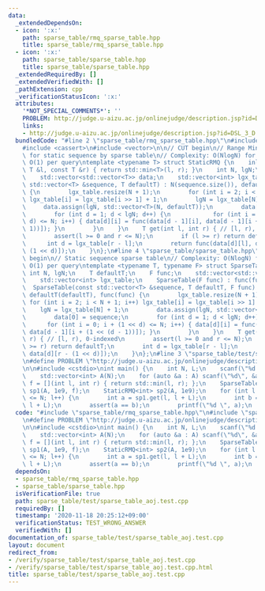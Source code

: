 ```yaml
---
data:
  _extendedDependsOn:
  - icon: ':x:'
    path: sparse_table/rmq_sparse_table.hpp
    title: sparse_table/rmq_sparse_table.hpp
  - icon: ':x:'
    path: sparse_table/sparse_table.hpp
    title: sparse_table/sparse_table.hpp
  _extendedRequiredBy: []
  _extendedVerifiedWith: []
  _pathExtension: cpp
  _verificationStatusIcon: ':x:'
  attributes:
    '*NOT_SPECIAL_COMMENTS*': ''
    PROBLEM: http://judge.u-aizu.ac.jp/onlinejudge/description.jsp?id=DSL_3_D
    links:
    - http://judge.u-aizu.ac.jp/onlinejudge/description.jsp?id=DSL_3_D
  bundledCode: "#line 2 \"sparse_table/rmq_sparse_table.hpp\"\n#include <algorithm>\n\
    #include <cassert>\n#include <vector>\n\n// CUT begin\n// Range Minimum Query\
    \ for static sequence by sparse table\n// Complexity: O(NlogN) for precalculation,\
    \ O(1) per query\ntemplate <typename T> struct StaticRMQ {\n    inline T func(const\
    \ T &l, const T &r) { return std::min<T>(l, r); }\n    int N, lgN;\n    T defaultT;\n\
    \    std::vector<std::vector<T>> data;\n    std::vector<int> lgx_table;\n    StaticRMQ(const\
    \ std::vector<T> &sequence, T defaultT) : N(sequence.size()), defaultT(defaultT)\
    \ {\n        lgx_table.resize(N + 1);\n        for (int i = 2; i < N + 1; i++)\
    \ lgx_table[i] = lgx_table[i >> 1] + 1;\n        lgN = lgx_table[N] + 1;\n   \
    \     data.assign(lgN, std::vector<T>(N, defaultT));\n        data[0] = sequence;\n\
    \        for (int d = 1; d < lgN; d++) {\n            for (int i = 0; i + (1 <<\
    \ d) <= N; i++) { data[d][i] = func(data[d - 1][i], data[d - 1][i + (1 << (d -\
    \ 1))]); }\n        }\n    }\n    T get(int l, int r) { // [l, r), 0-indexed\n\
    \        assert(l >= 0 and r <= N);\n        if (l >= r) return defaultT;\n  \
    \      int d = lgx_table[r - l];\n        return func(data[d][l], data[d][r -\
    \ (1 << d)]);\n    }\n};\n#line 4 \"sparse_table/sparse_table.hpp\"\n\n// CUT\
    \ begin\n// Static sequence sparse table\n// Complexity: O(NlogN) for precalculation,\
    \ O(1) per query\ntemplate <typename T, typename F> struct SparseTable {\n   \
    \ int N, lgN;\n    T defaultT;\n    F func;\n    std::vector<std::vector<T>> data;\n\
    \    std::vector<int> lgx_table;\n    SparseTable(F func) : func(func) {}\n  \
    \  SparseTable(const std::vector<T> &sequence, T defaultT, F func) : N(sequence.size()),\
    \ defaultT(defaultT), func(func) {\n        lgx_table.resize(N + 1);\n       \
    \ for (int i = 2; i < N + 1; i++) lgx_table[i] = lgx_table[i >> 1] + 1;\n    \
    \    lgN = lgx_table[N] + 1;\n        data.assign(lgN, std::vector<T>(N, defaultT));\n\
    \        data[0] = sequence;\n        for (int d = 1; d < lgN; d++) {\n      \
    \      for (int i = 0; i + (1 << d) <= N; i++) { data[d][i] = func(data[d - 1][i],\
    \ data[d - 1][i + (1 << (d - 1))]); }\n        }\n    }\n    T get(int l, int\
    \ r) { // [l, r), 0-indexed\n        assert(l >= 0 and r <= N);\n        if (l\
    \ >= r) return defaultT;\n        int d = lgx_table[r - l];\n        return func(data[d][l],\
    \ data[d][r - (1 << d)]);\n    }\n};\n#line 3 \"sparse_table/test/sparse_table_aoj.test.cpp\"\
    \n#define PROBLEM \"http://judge.u-aizu.ac.jp/onlinejudge/description.jsp?id=DSL_3_D\"\
    \n\n#include <cstdio>\nint main() {\n    int N, L;\n    scanf(\"%d %d\", &N, &L);\n\
    \    std::vector<int> A(N);\n    for (auto &a : A) scanf(\"%d\", &a);\n    auto\
    \ f = [](int l, int r) { return std::min(l, r); };\n    SparseTable<int, decltype(f)>\
    \ sp1(A, 1e9, f);\n    StaticRMQ<int> sp2(A, 1e9);\n    for (int l = 0; l + L\
    \ <= N; l++) {\n        int a = sp1.get(l, l + L);\n        int b = sp2.get(l,\
    \ l + L);\n        assert(a == b);\n        printf(\"%d \", a);\n    }\n}\n"
  code: "#include \"sparse_table/rmq_sparse_table.hpp\"\n#include \"sparse_table/sparse_table.hpp\"\
    \n#define PROBLEM \"http://judge.u-aizu.ac.jp/onlinejudge/description.jsp?id=DSL_3_D\"\
    \n\n#include <cstdio>\nint main() {\n    int N, L;\n    scanf(\"%d %d\", &N, &L);\n\
    \    std::vector<int> A(N);\n    for (auto &a : A) scanf(\"%d\", &a);\n    auto\
    \ f = [](int l, int r) { return std::min(l, r); };\n    SparseTable<int, decltype(f)>\
    \ sp1(A, 1e9, f);\n    StaticRMQ<int> sp2(A, 1e9);\n    for (int l = 0; l + L\
    \ <= N; l++) {\n        int a = sp1.get(l, l + L);\n        int b = sp2.get(l,\
    \ l + L);\n        assert(a == b);\n        printf(\"%d \", a);\n    }\n}\n"
  dependsOn:
  - sparse_table/rmq_sparse_table.hpp
  - sparse_table/sparse_table.hpp
  isVerificationFile: true
  path: sparse_table/test/sparse_table_aoj.test.cpp
  requiredBy: []
  timestamp: '2020-11-18 20:25:12+09:00'
  verificationStatus: TEST_WRONG_ANSWER
  verifiedWith: []
documentation_of: sparse_table/test/sparse_table_aoj.test.cpp
layout: document
redirect_from:
- /verify/sparse_table/test/sparse_table_aoj.test.cpp
- /verify/sparse_table/test/sparse_table_aoj.test.cpp.html
title: sparse_table/test/sparse_table_aoj.test.cpp
---
```

